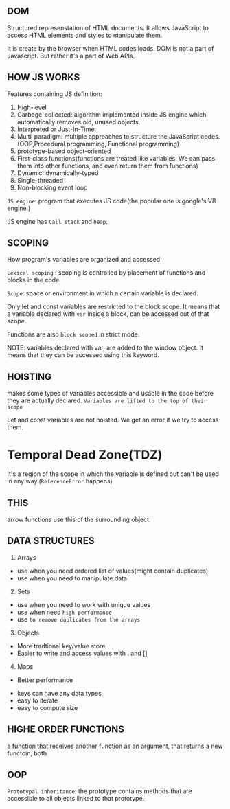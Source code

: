 ## DOM

Structured represenstation of HTML documents. It allows JavaScript to access HTML elements and styles to manipulate them.

It is create by the browser when HTML codes loads.
DOM is not a part of Javascript. But rather it's a part of Web APIs.

## HOW JS WORKS

Features containing JS definition:

1. High-level
2. Garbage-collected: algorithm implemented inside JS engine which automatically removes old, unused objects.
3. Interpreted or Just-In-Time:
4. Multi-paradigm: multiple approaches to structure the JavaScript codes.(OOP,Procedural programming, Functional programming)
5. prototype-based object-oriented
6. First-class functions(functions are treated like variables. We can pass them into other functions, and even return them from functions)
7. Dynamic: dynamically-typed
8. Single-threaded
9. Non-blocking event loop

`JS engine`: program that executes JS code(the popular one is google's V8 engine.)

JS engine has `Call stack` and `heap`.

## SCOPING

How program's variables are organized and accessed.

`Lexical scoping` : scoping is controlled by placement of functions and blocks in the code.

`Scope`: space or environment in which a certain variable is declared.

Only let and const variables are restricted to the block scope. It means that a variable declared with `var` inside a block, can be accessed out of that scope.

Functions are also `block scoped` in strict mode.

NOTE: variables declared with var, are added to the window object. It means that they can be accessed using this keyword.

## HOISTING

makes some types of variables accessible and usable in the code before they are actually declared. `Variables are lifted to the top of their scope`

Let and const variables are not hoisted. We get an error if we try to access them.

# Temporal Dead Zone(TDZ)

It's a region of the scope in which the variable is defined but can't be used in any way.(`ReferenceError` happens)

## THIS

arrow functions use this of the surrounding object.

## DATA STRUCTURES

1. Arrays

- use when you need ordered list of values(might contain duplicates)
- use when you need to manipulate data

2. Sets

- use when you need to work with unique values
- use when need `high performance`
- use `to remove duplicates from the arrays`

3. Objects

- More tradtional key/value store
- Easier to write and access values with . and []

4. Maps

- Better performance

* keys can have any data types
* easy to iterate
* easy to compute size

## HIGHE ORDER FUNCTIONS
a function that receives another function as an argument, that returns a new functoin, both

## OOP

`Prototypal inheritance`: the prototype contains methods that are accessible to all objects linked to that prototype.